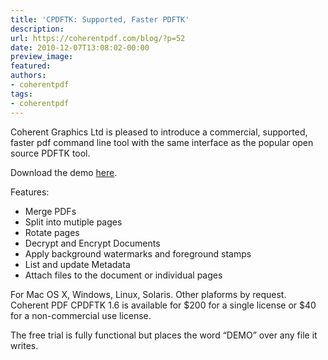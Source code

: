 ```yaml
---
title: 'CPDFTK: Supported, Faster PDFTK'
description:
url: https://coherentpdf.com/blog/?p=52
date: 2010-12-07T13:08:02-00:00
preview_image:
featured:
authors:
- coherentpdf
tags:
- coherentpdf
---
```


<p>Coherent Graphics Ltd is pleased to introduce a commercial, supported, faster pdf command line tool with the same interface as the popular open source PDFTK tool.</p>
<p>Download the demo <a href="http://www.coherentpdf.com/pdftk/">here</a>.</p>
<p>Features:</p>
<ul>
<li>Merge PDFs</li>
<li>Split into mutiple pages</li>
<li>Rotate pages</li>
<li>Decrypt and Encrypt Documents</li>
<li>Apply background watermarks and foreground stamps</li>
<li>List and update Metadata</li>
<li>Attach files to the document or individual pages</li>
</ul>
<p>For Mac OS X, Windows, Linux, Solaris. Other plaforms by request. Coherent PDF CPDFTK 1.6 is available for $200 for a single license or $40 for a non-commercial use license.</p>
<p>The free trial is fully functional but places the word &ldquo;DEMO&rdquo; over any file it writes.</p>


